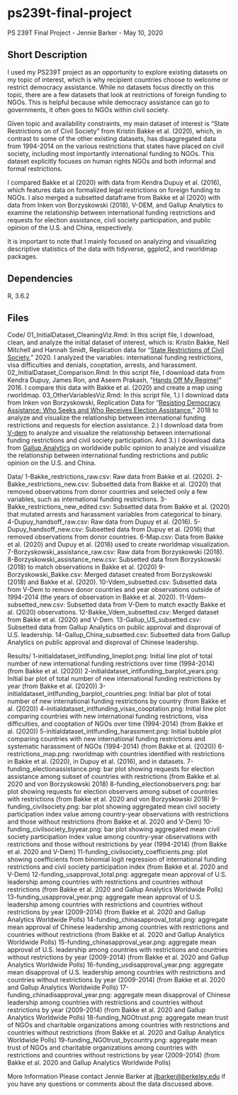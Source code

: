 # ps239t-final-project
PS 239T Final Project - Jennie Barker - May 10, 2020 

## Short Description

I used my PS239T project as an opportunity to explore existing datasets on my topic of interest, which is why recipient countries choose to welcome or restrict democracy assistance. While no datasets focus directly on this topic, there are a few datasets that look at restrictions of foreign funding to NGOs. This is helpful because while democracy assistance can go to governments, it often goes to NGOs within civil society. 

Given topic and availability constraints, my main dataset of interest is “State Restrictions on of Civil Society” from Kristin Bakke et al. (2020), which, in contrast to some of the other existing datasets, has disaggregated data from 1994-2014 on the various restrictions that states have placed on civil society, including most importantly international funding to NGOs. This dataset explicitly focuses on human rights NGOs and both informal and formal restrictions. 

I compared Bakke et al (2020) with data from Kendra Dupuy et al. (2016), which features data on formalized legal restrictions on foreign funding to NGOs. I also merged a subsetted dataframe from Bakke et al (2020) with data from Inken von Borzyskowski (2018), V-DEM, and Gallup Analytics to examine the relationship between international funding restrictions and requests for election assistance, civil society participation, and public opinion of the U.S. and China, respectively. 

It is important to note that I mainly focused on analyzing and visualizing descriptive statistics of the data with tidyverse, ggplot2, and rworldmap packages. 


## Dependencies

R, 3.6.2

## Files
Code/
01_InitialDataset_CleaningViz.Rmd: In this script file, I download, clean, and analyze the initial dataset of interest, which is:	Kristin Bakke, Neil Mitchell and Hannah Smidt, Replication data for “[State Restrictions of Civil Society](https://kristinbakke.com/state-restrictions-of-civil-society/),” 2020. I analyzed the variables: international funding restrictions, visa difficulties and denials, cooptation, arrests, and harassment. 
02_InitialDataset_Comparison.Rmd: In this script file, I download data from Kendra Dupuy, James Ron, and Aseem Prakash, "[Hands Off My Regime!](https://jamesron.com/scholarly/)" 2016. I compare this data with Bakke et al. (2020) and create a map using rworldmap. 
03_OtherVariablesViz.Rmd: In this script file, 1.) I download data from Inken von Borzyskowski, Replication Data for “[Resisting Democracy Assistance: Who Seeks and Who Receives Election Assistance](https://dataverse.harvard.edu/dataset.xhtml?persistentId=doi:10.7910/DVN/IDAFGF),” 2018 to analyze and visualize the relationship between international funding restrictions and requests for election assistance. 2.) I download data from [V-dem](https://www.v-dem.net/en/) to analyze and visualize the relationship between international funding restrictions and civil society participation. And 3.) I download data from [Gallup Analytics](https://www.gallup.com/analytics/213617/gallup-analytics.aspx) on worldwide public opinion to analyze and visualize the relationship between international funding restrictions and public opinion on the U.S. and China. 

Data/
1-Bakke_restrictions_raw.csv: Raw data from Bakke et al. (2020). 
2-Bakke_restrictions_new.csv: Subsetted data from Bakke et al. (2020) that removed observations from donor countries and selected only a few variables, such as international funding restrictions. 
3-Bakke_restrictions_new_edited.csv: Subsetted data from Bakke et al. (2020) that mutated arrests and harassment variables from categorical to binary. 
4-Dupuy_handsoff_raw.csv: Raw data from Dupuy et al. (2016).
5-Dupuy_handsoff_new.csv: Subsetted data from Dupuy et al. (2016) that removed observations from donor countries. 
6-Map.csv: Data from Bakke et al. (2020) and Dupuy et al. (2016) used to create rworldmap visualization. 
7-Borzyskowski_assistance_raw.csv: Raw data from Borzyskowski (2018). 
8-Borzyskowski_assistance_new.csv: Subsetted data from Borzyskowski (2018) to match observations in Bakke et al. (2020)
9-Borzyskowski_Bakke.csv: Merged dataset created from Borzyskowski (2018) and Bakke et al. (2020). 
10-Vdem_subsetted.csv: Subsetted data from V-Dem to remove donor countries and year observations outside of 1994-2014 (the years of observation in Bakke et al. 2020). 
11-Vdem-subsetted_new.csv: Subsetted data from V-Dem to match exactly Bakke et al. (2020) observations. 
12-Bakke_Vdem_subsetted.csv: Merged dataset from Bakke et al. (2020) and V-Dem. 
13-Gallup_US_subsetted.csv: Subsetted data from Gallup Analytics on public approval and disproval of U.S. leadership. 
14-Gallup_China_subsetted.csv: Subsetted data from Gallup Analytics on public approval and disproval of Chinese leadership. 

Results/
1-initialdataset_intlfunding_lineplot.png: Initial line plot of total number of new international funding restrictions over time (1994-2014) (from Bakke et al. (2020))
2-initialdataset_intlfunding_barplot_years.png: Initial bar plot of total number of new international funding restrictions by year (from Bakke et al. (2020))
3-initialdataset_intlfunding_barplot_countries.png: Initial bar plot of total number of new international funding restrictions by country (from Bakke et al. (2020))
4-initialdataset_intlfunding_visas_cooptation.png: Initial line plot comparing countries with new international funding restrictions, visa difficulties, and cooptation of NGOs over time (1994-2014) (from Bakke et al. (2020))
5-initialdataset_intlfunding_harassment.png: Initial bubble plot comparing countries with new international funding restrictions and systematic harassment of NGOs (1994-2014) (from Bakke et al. (2020))
6-restrictions_map.png: rworldmap with countries identified with restrictions in Bakke et al. (2020), in Dupuy et al. (2016), and in datasets. 
7-funding_electionassistance.png: bar plot showing requests for election assistance among subset of countries with restrictions (from Bakke et al. 2020 and von Borzyskowski 2018)
8-funding_electionobservers.png: bar plot showing requests for election observers among subset of countries with restrictions (from Bakke et al. 2020 and von Borzyskowski 2018)
9-funding_civilsociety.png: bar plot showing aggregated mean civil society participation index value among country-year observations with restrictions and those without restrictions (from Bakke et al. 2020 and V-Dem)
10-funding_civilsociety_byyear.png: bar plot showing aggregated mean civil society participation index value among country-year observations with restrictions and those without restrictions by year (1994-2014) (from Bakke et al. 2020 and V-Dem)
11-funding_civilsociety_coefficients.png: plot showing coefficients from binomial logit regression of international funding restrictions and civil society participation index (from Bakke et al. 2020 and V-Dem)
12-funding_usapproval_total.png: aggregate mean approval of U.S. leadership among countries with restrictions and countries without restrictions (from Bakke et al. 2020 and Gallup Analytics Worldwide Polls) 
13-funding_usapproval_year.png: aggregate mean approval of U.S. leadership among countries with restrictions and countries without restrictions by year (2009-2014) (from Bakke et al. 2020 and Gallup Analytics Worldwide Polls) 
14-funding_chinasapproval_total.png: aggregate mean approval of Chinese leadership among countries with restrictions and countries without restrictions (from Bakke et al. 2020 and Gallup Analytics Worldwide Polls) 
15-funding_chinasapproval_year.png: aggregate mean approval of U.S. leadership among countries with restrictions and countries without restrictions by year (2009-2014) (from Bakke et al. 2020 and Gallup Analytics Worldwide Polls) 
16-funding_usdisapproval_year.png: aggregate mean disapproval of U.S. leadership among countries with restrictions and countries without restrictions by year (2009-2014) (from Bakke et al. 2020 and Gallup Analytics Worldwide Polls)
17-funding_chinadisapproval_year.png: aggregate mean disapproval of Chinese leadership among countries with restrictions and countries without restrictions by year (2009-2014) (from Bakke et al. 2020 and Gallup Analytics Worldwide Polls)
18-funding_NGOtrust.png: aggregate mean trust of NGOs and charitable organizations among countries with restrictions and countries without restrictions (from Bakke et al. 2020 and Gallup Analytics Worldwide Polls)
19-funding_NGOtrust_bycountry.png: aggregate mean trust of NGOs and charitable organizations among countries with restrictions and countries without restrictions by year (2009-2014) (from Bakke et al. 2020 and Gallup Analytics Worldwide Polls)

More Information
Please contact Jennie Barker at jlbarker@berkeley.edu if you have any questions or comments about the data discussed above. 
